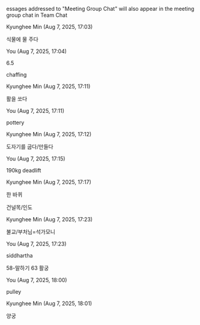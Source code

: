 essages addressed to "Meeting Group Chat" will also appear in the meeting group chat in Team Chat

Kyunghee Min (Aug 7, 2025, 17:03)

식물에 물 주다

You (Aug 7, 2025, 17:04)

6.5

chaffing

Kyunghee Min (Aug 7, 2025, 17:11)

활을 쏘다

You (Aug 7, 2025, 17:11)

pottery

Kyunghee Min (Aug 7, 2025, 17:12)

도자기를 굽다/만들다

You (Aug 7, 2025, 17:15)

190kg deadlift

Kyunghee Min (Aug 7, 2025, 17:17)

한 바퀴

건널목/인도

Kyunghee Min (Aug 7, 2025, 17:23)

불교/부처님=석가모니

You (Aug 7, 2025, 17:23)

siddhartha

58-말하기 63
활궁

You (Aug 7, 2025, 18:00)

pulley

Kyunghee Min (Aug 7, 2025, 18:01)

양궁